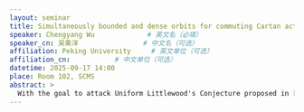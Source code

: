 ```yaml
---
layout: seminar
title: Simultaneously bounded and dense orbits for commuting Cartan actions
speaker: Chengyang Wu             # 英文名（必填）
speaker_cn: 吴乘洋                # 中文名（可选）
affiliation: Peking University     # 英文单位（可选）
affiliation_cn:           # 中文单位（可选）
datetime: 2025-09-17 14:00
place: Room 102, SCMS
abstract: >
  With the goal to attack Uniform Littlewood's Conjecture proposed in [BFK25], we introduced the concept of ``fiberwise nondivergence'' for the action of a cone inside the full diagonal subgroup of SL_3(R). Then it is proved in our paper that there exists a dense subset of SL_3(R)/SL_3(Z) in which each point has a fiberwise non-divergent orbit under a cone inside the full diagonal subgroup and an unbounded orbit under every diagonal flow. Our proof also presented the first instance of results concerning simultaneously bounded and dense orbits for commuting actions on noncompact spaces. This is a joint work with Dmitry Kleinbock.
---
```

